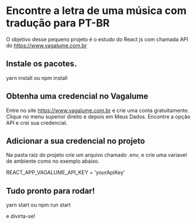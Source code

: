 # Encontre a letra de uma música com tradução para PT-BR

O objetivo desse pequeno projeto é o estudo do React js com chamada API do https://www.vagalume.com.br

## Instale os pacotes.

yarn install ou npm install

## Obtenha uma credencial no Vagalume

Entre no site https://www.vagalume.com.br e crie uma conta gratuitamente.
Clique no menu superior direito e depois em Meus Dados.
Encontre a opção API e crei sua credencial.

## Adicionar a sua credencial no projeto

Na pasta raiz do projeto crie um arquivo chamado .env, e crie uma variavel de ambiente como no exemplo abaixo.

REACT_APP_VAGALUME_API_KEY = 'yourApiKey'

## Tudo pronto para rodar!

yarn start ou npm run start

e divirta-se!
